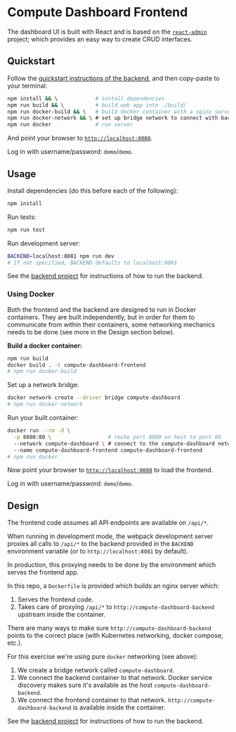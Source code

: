 # Compute Dashboard Frontend

The dashboard UI is built with React and is based on the
[`react-admin`](https://github.com/marmelab/react-admin) project;
which provides an easy way to create CRUD interfaces.

## Quickstart

Follow the [quickstart instructions of the backend](https://github.com/EyalAr/compute-dashboard-backend#quickstart),
and then copy-paste to your terminal:

```sh
npm install && \            # install dependencies
npm run build && \          # build web app into ./build/
npm run docker-build && \   # build docker container with a nginx server
npm run docker-network && \ # set up bridge network to connect with backend
npm run docker              # run server
```

And point your browser to [`http://localhost:8080`](http://localhost:8080).

Log in with username/password: `demo`/`demo`.

## Usage

Install dependencies (do this before each of the following):

```sh
npm install
```

Run tests:

```sh
npm run test
```

Run development server:

```sh
BACKEND=localhost:8081 npm run dev
# If not specified, BACKEND defaults to localhost:8081
```

See the [backend project](https://github.com/EyalAr/compute-dashboard-backend)
for instructions of how to run the backend.

### Using Docker

Both the frontend and the backend are designed to run in Docker containers.
They are built independently, but in order for them to communicate from within
their containers, some networking mechanics needs to be done (see more in the
Design section below).

**Build a docker container:**

```sh
npm run build
docker build . -t compute-dashboard-frontend
# npm run docker-build
```

Set up a network bridge:

```sh
docker network create --driver bridge compute-dashboard
# npm run docker-network
```

Run your built container:

```sh
docker run --rm -d \
  -p 8080:80 \                  # route port 8080 on host to port 80
  --network compute-dashboard \ # connect to the compute-dashboard network
  --name compute-dashboard-frontend compute-dashboard-frontend
# npm run docker
```

Now point your browser to [`http://localhost:8080`](http://localhost:8080) to
load the frontend.

Log in with username/password: `demo`/`demo`.

## Design

The frontend code assumes all API endpoints are available on `/api/*`.

When running in development mode, the webpack development server proxies all
calls to `/api/*` to the backend provided in the `BACKEND` environment variable
(or to `http://localhost:8081` by default).

In production, this proxying needs to be done by the environment which serves
the frontend app.

In this repo, a `Dockerfile` is provided which builds an nginx server which:

1. Serves the frontend code.
2. Takes care of proxying `/api/*` to `http://compute-dashboard-backend`
   upstream inside the container.

There are many ways to make sure `http://compute-dashboard-backend` points to
the correct place (with Kubernetes networking, docker compose, etc.).

For this exercise we're using pure `docker` networking (see above):

1. We create a bridge network called `compute-dashboard`.
2. We connect the backend container to that network. Docker service discovery
   makes sure it's available as the host `compute-dashboard-backend`.
3. We connect the frontend container to that network.
   `http://compute-dashboard-backend` is available inside the container.

See the [backend project](https://github.com/EyalAr/compute-dashboard-backend)
for instructions of how to run the backend.
